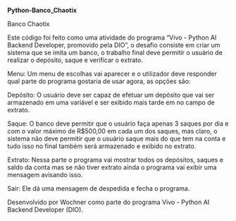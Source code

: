 

**Python-Banco_Chaotix**

Banco Chaotix

Este código foi feito como uma atividade do programa “Vivo - Python AI Backend Developer, promovido pela DIO”, o desafio consiste em criar um sistema que se imita um banco, o trabalho final deve permitir o usuário de realizar o depósito, saque e verificar o extrato.

Menu: Um menu de escolhas vai aparecer e o utilizador deve responder qual parte do programa gostaria de usar agora, as opções são:

Depósito: O usuário deve ser capaz de efetuar um depósito que vai ser armazenado em uma variável e ser exibido mais tarde em no campo de extrato.

Saque: O banco deve permitir que o usuário faça apenas 3 saques por dia e com o valor máximo de R$500,00 em cada um dos saques, mas claro, o sistema não deve permitir que o usuário saque mais do que tem na conta e tudo isso no final também será armazenado e exibido no extrato.

Extrato: Nessa parte o programa vai mostrar todos os depósitos, saques e saldo da conta mas se não tiver extrato ainda o programa vai exibir uma mensagem avisando isso.

Sair: Ele dá uma mensagem de despedida e fecha o programa.

Desenvolvido por Wochner como parte do programa Vivo - Python AI Backend Developer (DIO).

